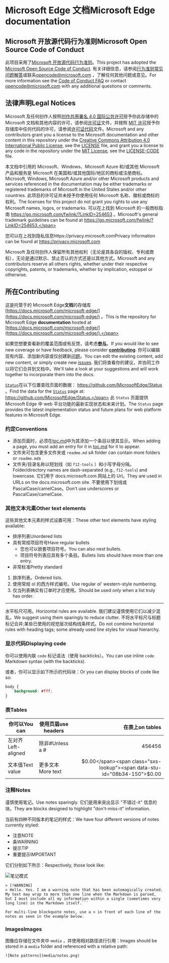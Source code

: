 # <span data-ttu-id="08b34-101">Microsoft Edge 文档</span><span class="sxs-lookup"><span data-stu-id="08b34-101">Microsoft Edge documentation</span></span>

## <span data-ttu-id="08b34-102">Microsoft 开放源代码行为准则</span><span class="sxs-lookup"><span data-stu-id="08b34-102">Microsoft Open Source Code of Conduct</span></span>

<span data-ttu-id="08b34-103">此项目采用了[Microsoft 开放源代码行为准则](https://opensource.microsoft.com/codeofconduct/)。</span><span class="sxs-lookup"><span data-stu-id="08b34-103">This project has adopted the [Microsoft Open Source Code of Conduct](https://opensource.microsoft.com/codeofconduct/).</span></span>
<span data-ttu-id="08b34-104">有关详细信息，请参阅[行为准则常见问题解答](https://opensource.microsoft.com/codeofconduct/faq/)或联系[opencode@microsoft.com](mailto:opencode@microsoft.com) ，了解任何其他问题或意见。</span><span class="sxs-lookup"><span data-stu-id="08b34-104">For more information see the [Code of Conduct FAQ](https://opensource.microsoft.com/codeofconduct/faq/) or contact [opencode@microsoft.com](mailto:opencode@microsoft.com) with any additional questions or comments.</span></span>

## <span data-ttu-id="08b34-105">法律声明</span><span class="sxs-lookup"><span data-stu-id="08b34-105">Legal Notices</span></span>
<span data-ttu-id="08b34-106">Microsoft 及任何创作人按照[创作共用署名 4.0 国际公共许可](https://creativecommons.org/licenses/by/4.0/legalcode)授予你此存储中的 Microsoft 文档和其他内容的许可，请参阅[许可证](LICENSE)文件，并按照 [MIT 许可](https://opensource.org/licenses/MIT)授予你存储库中任何代码的许可，请参阅[许可证代码](LICENSE-CODE)文件。</span><span class="sxs-lookup"><span data-stu-id="08b34-106">Microsoft and any contributors grant you a license to the Microsoft documentation and other content in this repository under the [Creative Commons Attribution 4.0 International Public License](https://creativecommons.org/licenses/by/4.0/legalcode), see the [LICENSE](LICENSE) file, and grant you a license to any code in the repository under the [MIT License](https://opensource.org/licenses/MIT), see the [LICENSE-CODE](LICENSE-CODE) file.</span></span>

<span data-ttu-id="08b34-107">本文档中引用的 Microsoft、Windows、Microsoft Azure 和/或其他 Microsoft 产品和服务是 Microsoft 在美国和/或其他国际/地区的商标或注册商标。</span><span class="sxs-lookup"><span data-stu-id="08b34-107">Microsoft, Windows, Microsoft Azure and/or other Microsoft products and services referenced in the documentation may be either trademarks or registered trademarks of Microsoft in the United States and/or other countries.</span></span>
<span data-ttu-id="08b34-108">此项目的许可证并未授予你使用任何 Microsoft 名称、徽标或商标的权利。</span><span class="sxs-lookup"><span data-stu-id="08b34-108">The licenses for this project do not grant you rights to use any Microsoft names, logos, or trademarks.</span></span>
<span data-ttu-id="08b34-109">可以在上找到 Microsoft 的一般商标指南 https://go.microsoft.com/fwlink/?LinkID=254653 。</span><span class="sxs-lookup"><span data-stu-id="08b34-109">Microsoft's general trademark guidelines can be found at https://go.microsoft.com/fwlink/?LinkID=254653.</span></span>

<span data-ttu-id="08b34-110">您可以在上找到隐私信息https://privacy.microsoft.com</span><span class="sxs-lookup"><span data-stu-id="08b34-110">Privacy information can be found at https://privacy.microsoft.com</span></span>

<span data-ttu-id="08b34-111">Microsoft 及任何创作人保留所有其他权利（无论是其各自的版权、专利或商标），无论是通过默示、禁止否认的方式还是以其他方式。</span><span class="sxs-lookup"><span data-stu-id="08b34-111">Microsoft and any contributors reserve all others rights, whether under their respective copyrights, patents, or trademarks, whether by implication, estoppel or otherwise.</span></span>

## <span data-ttu-id="08b34-112">所在</span><span class="sxs-lookup"><span data-stu-id="08b34-112">Contributing</span></span>

<span data-ttu-id="08b34-113">这是托管于的 Microsoft Edge**文档**的存储库 [https://docs.microsoft.com/microsoft-edge/](https://docs.microsoft.com/microsoft-edge/) 。</span><span class="sxs-lookup"><span data-stu-id="08b34-113">This is the repository for Microsoft Edge **documentation** hosted at [https://docs.microsoft.com/microsoft-edge/](https://docs.microsoft.com/microsoft-edge/).</span></span>

<span data-ttu-id="08b34-114">如果您想要查看新的覆盖范围或有反馈，请考虑[**参与**](/CONTRIBUTING.md)。</span><span class="sxs-lookup"><span data-stu-id="08b34-114">If you would like to see new coverage or have feedback, please consider [**contributing**](/CONTRIBUTING.md).</span></span>  <span data-ttu-id="08b34-115">你可以编辑现有内容、添加新内容或仅创建新[问题](https://github.com/MicrosoftDocs/edge-developer/issues)。</span><span class="sxs-lookup"><span data-stu-id="08b34-115">You can edit the existing content, add new content, or simply create new [issues](https://github.com/MicrosoftDocs/edge-developer/issues).</span></span> <span data-ttu-id="08b34-116">我们将查看你的建议，并协同工作以将它们合并到文档中。</span><span class="sxs-lookup"><span data-stu-id="08b34-116">We'll take a look at your suggestions and will work together to incorporate them into the docs.</span></span>

<span data-ttu-id="08b34-117">[`Status`](https://dev.windows.com/microsoft-edge/platform/status/)在以下位置查找页面的数据： https://github.com/MicrosoftEdge/Status 。</span><span class="sxs-lookup"><span data-stu-id="08b34-117">Find the data for the [`Status`](https://dev.windows.com/microsoft-edge/platform/status/) page at: https://github.com/MicrosoftEdge/Status.</span></span> <span data-ttu-id="08b34-118">此 `Status` 页面提供 Microsoft Edge 中 web 平台功能的最新实现状态和未来计划。</span><span class="sxs-lookup"><span data-stu-id="08b34-118">The `Status` page provides the latest implementation status and future plans for web platform features in Microsoft Edge.</span></span>

### <span data-ttu-id="08b34-119">约定</span><span class="sxs-lookup"><span data-stu-id="08b34-119">Conventions</span></span>

- <span data-ttu-id="08b34-120">添加页面时，必须在[toc.md](microsoft-edge/toc.md)中为其添加一个条目以使其显示。</span><span class="sxs-lookup"><span data-stu-id="08b34-120">When adding a page, you must add an entry for it in [toc.md](microsoft-edge/toc.md) for it to appear.</span></span>
- <span data-ttu-id="08b34-121">文件夹可包含更多文件夹或 `readme.md` s</span><span class="sxs-lookup"><span data-stu-id="08b34-121">A folder can contain more folders or `readme.md`s</span></span>
- <span data-ttu-id="08b34-122">文件夹/目录名称以短划线（如 `f12-tools` ）和小写字母分隔。</span><span class="sxs-lookup"><span data-stu-id="08b34-122">Folder/directory names are dash-separated (e.g., `f12-tools`) and lowercase.</span></span> <span data-ttu-id="08b34-123">它们用于 docs.microsoft.com 网站上的 Url。</span><span class="sxs-lookup"><span data-stu-id="08b34-123">They are used in URLs on the docs.microsoft.com site.</span></span> <span data-ttu-id="08b34-124">不要使用下划线或 PascalCase/camelCase。</span><span class="sxs-lookup"><span data-stu-id="08b34-124">Don't use underscores or PascalCase/camelCase.</span></span>

### <span data-ttu-id="08b34-125">其他文本元素</span><span class="sxs-lookup"><span data-stu-id="08b34-125">Other text elements</span></span>

<span data-ttu-id="08b34-126">这些其他文本元素的样式设置可用：</span><span class="sxs-lookup"><span data-stu-id="08b34-126">These other text elements have styling available:</span></span>

* <span data-ttu-id="08b34-127">排序列表</span><span class="sxs-lookup"><span data-stu-id="08b34-127">Unordered lists</span></span>
* <span data-ttu-id="08b34-128">具有常规项目符号</span><span class="sxs-lookup"><span data-stu-id="08b34-128">Have regular bullets</span></span>
   * <span data-ttu-id="08b34-129">您也可以嵌套项目符号。</span><span class="sxs-lookup"><span data-stu-id="08b34-129">You can also nest bullets.</span></span>
   * <span data-ttu-id="08b34-130">项目符号列表应具有多个条目。</span><span class="sxs-lookup"><span data-stu-id="08b34-130">Bullets lists should have more than one entry.</span></span>
* <span data-ttu-id="08b34-131">非常标准</span><span class="sxs-lookup"><span data-stu-id="08b34-131">Pretty standard</span></span>

1. <span data-ttu-id="08b34-132">排序列表。</span><span class="sxs-lookup"><span data-stu-id="08b34-132">Ordered lists.</span></span>
2. <span data-ttu-id="08b34-133">使用常规 ol 的西方样式编号。</span><span class="sxs-lookup"><span data-stu-id="08b34-133">Use regular ol' western-style numbering.</span></span>
3. <span data-ttu-id="08b34-134">仅当列表确实有订单时才应使用。</span><span class="sxs-lookup"><span data-stu-id="08b34-134">Should be used only when a list truly has order.</span></span>

_________________________

<span data-ttu-id="08b34-135">水平标尺可用。</span><span class="sxs-lookup"><span data-stu-id="08b34-135">Horizontal rules are available.</span></span> <span data-ttu-id="08b34-136">我们建议谨慎使用它们以减少混乱。</span><span class="sxs-lookup"><span data-stu-id="08b34-136">We suggest using them sparingly to reduce clutter.</span></span>
<span data-ttu-id="08b34-137">不将水平标尺与标题标记合并;某些已使用的视觉层次结构线条样式。</span><span class="sxs-lookup"><span data-stu-id="08b34-137">Do not combine  horizontal rules with heading tags; some already used line styles for visual hierarchy.</span></span>

### <span data-ttu-id="08b34-138">显示代码</span><span class="sxs-lookup"><span data-stu-id="08b34-138">Displaying code</span></span>

<span data-ttu-id="08b34-139">你可以使用内联 `code` 标记语法（使用 backticks）。</span><span class="sxs-lookup"><span data-stu-id="08b34-139">You can use inline `code` Markdown syntax (with the backticks).</span></span>

<span data-ttu-id="08b34-140">或者，你可以显示如下所示的代码块：</span><span class="sxs-lookup"><span data-stu-id="08b34-140">Or you can display blocks of code like so:</span></span>

```css
body {
    background: #fff;
}
```

### <span data-ttu-id="08b34-141">表</span><span class="sxs-lookup"><span data-stu-id="08b34-141">Tables</span></span>

| <span data-ttu-id="08b34-142">你可以</span><span class="sxs-lookup"><span data-stu-id="08b34-142">You can</span></span>     | <span data-ttu-id="08b34-143">使用页眉</span><span class="sxs-lookup"><span data-stu-id="08b34-143">use headers</span></span> | <span data-ttu-id="08b34-144">在表上</span><span class="sxs-lookup"><span data-stu-id="08b34-144">on tables</span></span>    |
|-------------|-------------|-------------:|
| <span data-ttu-id="08b34-145">左对齐</span><span class="sxs-lookup"><span data-stu-id="08b34-145">Left-aligned</span></span>| <span data-ttu-id="08b34-146">除非#</span><span class="sxs-lookup"><span data-stu-id="08b34-146">Unless a #</span></span>  | <span data-ttu-id="08b34-147">456</span><span class="sxs-lookup"><span data-stu-id="08b34-147">456</span></span>          |
| <span data-ttu-id="08b34-148">文本值</span><span class="sxs-lookup"><span data-stu-id="08b34-148">Text value</span></span>  | <span data-ttu-id="08b34-149">更多文本</span><span class="sxs-lookup"><span data-stu-id="08b34-149">More text</span></span>   | <span data-ttu-id="08b34-150">$0.00</span><span class="sxs-lookup"><span data-stu-id="08b34-150">$0.00</span></span>        |

### <span data-ttu-id="08b34-151">注释</span><span class="sxs-lookup"><span data-stu-id="08b34-151">Notes</span></span>

<span data-ttu-id="08b34-152">谨慎使用笔记。</span><span class="sxs-lookup"><span data-stu-id="08b34-152">Use notes sparingly.</span></span> <span data-ttu-id="08b34-153">它们是用来突出显示 "不错过-it" 信息的块。</span><span class="sxs-lookup"><span data-stu-id="08b34-153">They are blocks designed to highlight "don't-miss-it" information.</span></span>

<span data-ttu-id="08b34-154">当前有四种不同版本的笔记的样式：</span><span class="sxs-lookup"><span data-stu-id="08b34-154">We have four different versions of notes currently styled:</span></span>
- <span data-ttu-id="08b34-155">注意</span><span class="sxs-lookup"><span data-stu-id="08b34-155">NOTE</span></span>
- <span data-ttu-id="08b34-156">条</span><span class="sxs-lookup"><span data-stu-id="08b34-156">WARNING</span></span>
- <span data-ttu-id="08b34-157">提示</span><span class="sxs-lookup"><span data-stu-id="08b34-157">TIP</span></span>
- <span data-ttu-id="08b34-158">重要提示</span><span class="sxs-lookup"><span data-stu-id="08b34-158">IMPORTANT</span></span>

<span data-ttu-id="08b34-159">它们分别如下所示：</span><span class="sxs-lookup"><span data-stu-id="08b34-159">Respectively, those look like:</span></span>

![笔记模式](./media/notes.png)

```
> [!WARNING]
> Hello. Yes. I am a warning note that has been automagically created. My text may wrap to more than one line when the Markdown is parsed, but I must include all my information within a single (sometimes very long line) in the Markdown itself.```

For multi-line blockquote notes, use a > in front of each line of the notes as seen in the example below.

```


### <span data-ttu-id="08b34-161">Images</span><span class="sxs-lookup"><span data-stu-id="08b34-161">Images</span></span>

<span data-ttu-id="08b34-162">图像应存储在文件夹中 `media` ，并使用相对路径进行引用：</span><span class="sxs-lookup"><span data-stu-id="08b34-162">Images should be stored in a `media` folder and referenced with a relative path:</span></span>

`![Note patterns](media/notes.png)`
